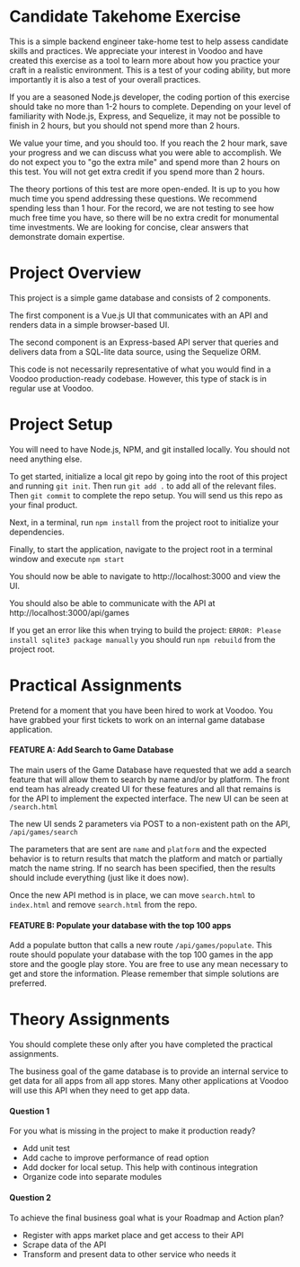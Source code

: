 # Candidate Takehome Exercise
This is a simple backend engineer take-home test to help assess candidate skills and practices.  We appreciate your interest in Voodoo and have created this exercise as a tool to learn more about how you practice your craft in a realistic environment.  This is a test of your coding ability, but more importantly it is also a test of your overall practices.

If you are a seasoned Node.js developer, the coding portion of this exercise should take no more than 1-2 hours to complete.  Depending on your level of familiarity with Node.js, Express, and Sequelize, it may not be possible to finish in 2 hours, but you should not spend more than 2 hours.  

We value your time, and you should too.  If you reach the 2 hour mark, save your progress and we can discuss what you were able to accomplish.  We do not expect you to "go the extra mile" and spend more than 2 hours on this test.  You will not get extra credit if you spend more than 2 hours.

The theory portions of this test are more open-ended.  It is up to you how much time you spend addressing these questions.  We recommend spending less than 1 hour.  For the record, we are not testing to see how much free time you have, so there will be no extra credit for monumental time investments.  We are looking for concise, clear answers that demonstrate domain expertise.

# Project Overview
This project is a simple game database and consists of 2 components.  

The first component is a Vue.js UI that communicates with an API and renders data in a simple browser-based UI.

The second component is an Express-based API server that queries and delivers data from a SQL-lite data source, using the Sequelize ORM.

This code is not necessarily representative of what you would find in a Voodoo production-ready codebase.  However, this type of stack is in regular use at Voodoo.

# Project Setup
You will need to have Node.js, NPM, and git installed locally.  You should not need anything else.

To get started, initialize a local git repo by going into the root of this project and running `git init`.  Then run `git add .` to add all of the relevant files.  Then `git commit` to complete the repo setup.  You will send us this repo as your final product.
  
Next, in a terminal, run `npm install` from the project root to initialize your dependencies.

Finally, to start the application, navigate to the project root in a terminal window and execute `npm start`

You should now be able to navigate to http://localhost:3000 and view the UI.

You should also be able to communicate with the API at http://localhost:3000/api/games

If you get an error like this when trying to build the project: `ERROR: Please install sqlite3 package manually` you should run `npm rebuild` from the project root.

# Practical Assignments
Pretend for a moment that you have been hired to work at Voodoo.  You have grabbed your first tickets to work on an internal game database application. 

#### FEATURE A: Add Search to Game Database
The main users of the Game Database have requested that we add a search feature that will allow them to search by name and/or by platform.  The front end team has already created UI for these features and all that remains is for the API to implement the expected interface.  The new UI can be seen at `/search.html`

The new UI sends 2 parameters via POST to a non-existent path on the API, `/api/games/search`

The parameters that are sent are `name` and `platform` and the expected behavior is to return results that match the platform and match or partially match the name string.  If no search has been specified, then the results should include everything (just like it does now).

Once the new API method is in place, we can move `search.html` to `index.html` and remove `search.html` from the repo.

#### FEATURE B: Populate your database with the top 100 apps
Add a populate button that calls a new route `/api/games/populate`.  This route should populate your database with the top 100 games in the app store and the google play store.  You are free to use any mean necessary to get and store the information.  Please remember that simple solutions are preferred.


# Theory Assignments
You should complete these only after you have completed the practical assignments.

The business goal of the game database is to provide an internal service to get data for all apps from all app stores.  Many other applications at Voodoo will use this API when they need to get app data. 

#### Question 1
For you what is missing in the project to make it production ready?

- Add unit test
- Add cache to improve performance of read option 
- Add docker for local setup. This help with continous integration
- Organize code into separate modules

#### Question 2
To achieve the final business goal what is your Roadmap and Action plan?

- Register with apps market place and get access to their API
- Scrape data of the API
- Transform and present data to other service who needs it
